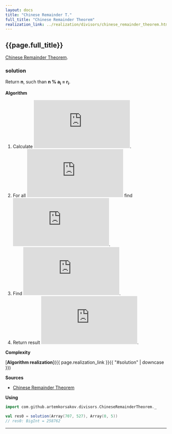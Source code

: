 ```yaml
---
layout: docs
title: "Chinese Remainder T."
full_title: "Chinese Remainder Theorem"
realization_link: ../realization/divisors/chinese_remainder_theorem.html
---
```


## {{page.full_title}}

[Chinese Remainder Theorem](https://en.wikipedia.org/wiki/Chinese_remainder_theorem).

### solution
Return **n**, such than **n % a<sub>i</sub> = r<sub>i</sub>**.

**Algorithm**
1. Calculate ![formula](http://latex.codecogs.com/svg.latex?M=%7B%5Cdisplaystyle%20%5Cprod%20_%7B%7Bi=1%7D%7D%5E%7Bn%7Da_%7Bi%7D%7D).
2. For all ![f](http://latex.codecogs.com/svg.latex?i%5Cin%20%5C%7B1,2,%5Cdots%20,n%5C%7D) 
find ![f](http://latex.codecogs.com/svg.latex?M_%7Bi%7D=%7B%5Cfrac%20%20M%7Ba_%7Bi%7D%7D%7D).
3. Find ![f](http://latex.codecogs.com/svg.latex?M_%7Bi%7D%5E%7B%7B-1%7D%7D=%7B%5Cfrac%20%201%7BM_%7Bi%7D%7D%7D%7B%5Cbmod%20%20%7Ba_%7Bi%7D%7D%7D).
4. Return result ![f](http://latex.codecogs.com/svg.latex?x=%5Csum%20_%7B%7Bi=1%7D%7D%5E%7Bn%7Dr_%7Bi%7DM_%7Bi%7DM_%7Bi%7D%5E%7B%7B-1%7D%7D%5Cmod%20M).
     
**Complexity**
     
[**Algorithm realization**]({{ page.realization_link }}{{ "#solution" | downcase }})

**Sources** 
- [Chinese Remainder Theorem](https://en.wikipedia.org/wiki/Chinese_remainder_theorem)

**Using**
```scala
import com.github.artemkorsakov.divisors.ChineseRemainderTheorem._

val res0 = solution(Array(707, 527), Array(0, 5))
// res0: BigInt = 258762
```

---
